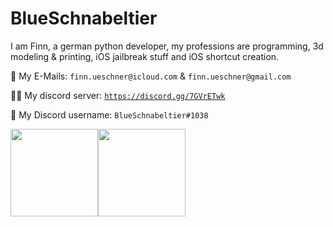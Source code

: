 # BlueSchnabeltier
I am Finn, a german python developer, my professions are programming, 3d modeling & printing, iOS jailbreak stuff and iOS shortcut creation.

📧 My E-Mails: `finn.ueschner@icloud.com` & `finn.ueschner@gmail.com`

👨‍💻 My discord server: [`https://discord.gg/7GVrETwk`](https://discord.gg/7GVrETwk)

💬 My Discord username: `BlueSchnabeltier#1038`

<img align="" height="140px" src="https://github-readme-stats-one-rosy.vercel.app/api?username=blueschnabeltier&hide_title=true&hide_border=true&show_icons=true&count_private=true&line_height=21&theme=radical"/><img align="" height="140px" src="https://github-readme-stats-one-rosy.vercel.app/api/top-langs/?username=blueschnabeltier&hide_title=true&hide_border=true&layout=compact&hide=html&theme=radical"/>
